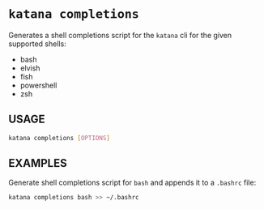 # `katana completions`

Generates a shell completions script for the `katana` cli for the given supported shells:

- bash
- elvish
- fish
- powershell
- zsh

## USAGE

```sh
katana completions [OPTIONS]
```

## EXAMPLES

Generate shell completions script for `bash` and appends it to a `.bashrc` file:

```bash
katana completions bash >> ~/.bashrc
```
